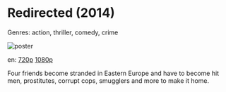 # Redirected (2014)

Genres: action, thriller, comedy, crime

![poster](http://image.tmdb.org/t/p/w500/dbmXS7kEJxhAqVVmm5vpmDYpiqh.jpg)

en:
  [720p](magnet:?xt=urn:btih:ee8e32a3df654fcddf7eaa31c7fb72691eca3437&dn=Redirected+%282014%29+720p+BrRip+x264+-+YIFY&tr=udp%3A%2F%2Ftracker.openbittorrent.com%3A80%2Fannounce&tr=udp%3A%2F%2Fglotorrents.pw%3A6969%2Fannounce&tr=udp%3A%2F%2Ftracker.openbittorrent.com%3A80%2Fannounce&tr=udp%3A%2F%2Ftracker.opentrackr.org%3A1337%2Fannounce&tr=udp%3A%2F%2Fzer0day.to%3A1337%2Fannounce&tr=udp%3A%2F%2Ftracker.coppersurfer.tk%3A6969%2Fannounce)
  [1080p](magnet:?xt=urn:btih:84B684C8394C9A58A255746E3D42D454227BE141&tr=udp://glotorrents.pw:6969/announce&tr=udp://tracker.opentrackr.org:1337/announce&tr=udp://torrent.gresille.org:80/announce&tr=udp://tracker.openbittorrent.com:80&tr=udp://tracker.coppersurfer.tk:6969&tr=udp://tracker.leechers-paradise.org:6969&tr=udp://p4p.arenabg.ch:1337&tr=udp://tracker.internetwarriors.net:1337)
  


Four friends become stranded in Eastern Europe and have to become hit men, prostitutes, corrupt cops, smugglers and more to make it home.